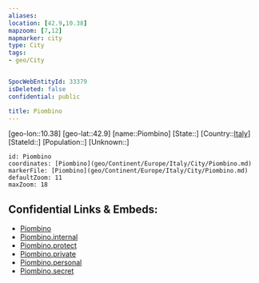 ```yaml
---
aliases: 
location: [42.9,10.38]
mapzoom: [7,12] 
mapmarker: city 
type: City
tags:
- geo/City


SpocWebEntityId: 33379
isDeleted: false
confidential: public

title: Piombino
---
```

[geo-lon::10.38]
[geo-lat::42.9]
[name::Piombino]
[State::]
[Country::[Italy](geo/Continent/Europe/Italy.md)]
[StateId::]
[Population::]
[Unknown::]


```leaflet
id: Piombino
coordinates: [Piombino](geo/Continent/Europe/Italy/City/Piombino.md)
markerFile: [Piombino](geo/Continent/Europe/Italy/City/Piombino.md)
defaultZoom: 11 
maxZoom: 18
```


## Confidential Links & Embeds: 
- [Piombino](../../../../../../_public/geo/Continent/Europe/Italy/City/Piombino.md) 
- [Piombino.internal](../../../../../../_internal/geo/Continent/Europe/Italy/City/Piombino.internal.md) 
- [Piombino.protect](../../../../../../_protect/geo/Continent/Europe/Italy/City/Piombino.protect.md) 
- [Piombino.private](../../../../../../_private/geo/Continent/Europe/Italy/City/Piombino.private.md) 
- [Piombino.personal](../../../../../../_personal/geo/Continent/Europe/Italy/City/Piombino.personal.md) 
- [Piombino.secret](../../../../../../_secret/geo/Continent/Europe/Italy/City/Piombino.secret.md) 
